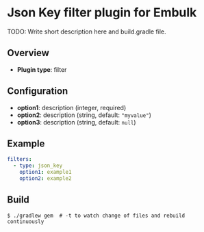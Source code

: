 # Json Key filter plugin for Embulk

TODO: Write short description here and build.gradle file.

## Overview

* **Plugin type**: filter

## Configuration

- **option1**: description (integer, required)
- **option2**: description (string, default: `"myvalue"`)
- **option3**: description (string, default: `null`)

## Example

```yaml
filters:
  - type: json_key
    option1: example1
    option2: example2
```


## Build

```
$ ./gradlew gem  # -t to watch change of files and rebuild continuously
```
